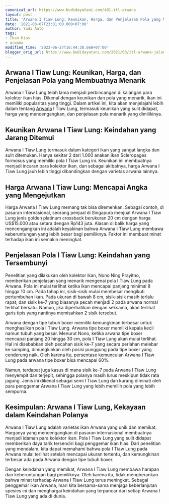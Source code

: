 ```yaml
---
canonical_url: https://www.budidayatani.com/401-itl-arwana
layout: post
title: 'Arwana I Tiaw Lung: Keunikan, Harga, dan Penjelasan Pola yang Membuatnya Menarik'
date: '2021-03-07T23:01:00.000+07:00'
author: Yudi Anto
tags:
- Ikan Hias
- arwana
modified_time: '2023-06-27T16:44:38.668+07:00'
blogger_orig_url: https://www.budidayatani.com/2021/03/itl-arwana-jalan-naga-menuju-kemakmuran.html
---
```


<h2>Arwana I Tiaw Lung: Keunikan, Harga, dan Penjelasan Pola yang Membuatnya Menarik</h2><p>Arwana I Tiaw Lung telah lama menjadi perbincangan di kalangan para kolektor ikan hias. Dikenal dengan keunikan dan pola yang menarik, ikan ini memiliki popularitas yang tinggi. Dalam artikel ini, kita akan menjelajahi lebih dalam tentang <a href="https://www.budidayatani.com/search/label/arwana">Arwana</a> I Tiaw Lung, termasuk keunikan yang sulit didapat, harga yang mencengangkan, dan penjelasan pola menarik yang dimilikinya.</p><h2>Keunikan Arwana I Tiaw Lung: Keindahan yang Jarang Ditemui</h2><p>Arwana I Tiaw Lung termasuk dalam kategori ikan yang sangat langka dan sulit ditemukan. Hanya sekitar 2 dari 1.000 anakan ikan Scleropages formosus yang memiliki pola I Tiaw Lung ini. Keunikan ini membuatnya menjadi incaran para kolektor ikan, dan sebagai akibatnya, harga Arwana I Tiaw Lung jauh lebih tinggi dibandingkan dengan varietas arwana lainnya.</p><h2>Harga Arwana I Tiaw Lung: Mencapai Angka yang Mengejutkan</h2><p>Harga Arwana I Tiaw Lung memang tak bisa diremehkan. Sebagai contoh, di pasaran internasional, seorang penjual di Singapura menjual Arwana I Tiaw Lung jenis golden platinum crossback berukuran 20 cm dengan harga US$15.000 atau setara dengan Rp143 juta. Alasan di balik harga yang mencengangkan ini adalah keyakinan bahwa Arwana I Tiaw Lung membawa keberuntungan yang lebih besar bagi pemiliknya. Faktor ini membuat minat terhadap ikan ini semakin meningkat.</p><h2>Penjelasan Pola I Tiaw Lung: Keindahan yang Tersembunyi</h2><p>Penelitian yang dilakukan oleh kolektor ikan, Nono Ning Prayitno, memberikan penjelasan yang menarik mengenai pola I Tiaw Lung pada Arwana. Pola ini mulai terlihat ketika ikan mencapai panjang minimal 8 hingga 10 cm. Pada tahap ini, sisik-sisik mulai membesar mengikuti pertumbuhan ikan. Pada ukuran di bawah 8 cm, sisik-sisik masih terlalu rapat, dan sisik ke-7 yang biasanya pecah menjadi 2 pada arwana normal terlihat bersatu. Namun, jika diperhatikan dengan seksama, akan terlihat garis tipis yang nantinya memisahkan 2 sisik tersebut.</p><p>Arwana dengan tipe tubuh boxer memiliki kemungkinan terbesar untuk menghasilkan pola I Tiaw Lung. Arwana tipe boxer memiliki kepala kecil namun tubuh yang besar. Menurut Nono, ketika arwana tipe boxer mencapai panjang 20 hingga 30 cm, pola I Tiaw Lung akan mulai terlihat. Hal ini disebabkan oleh pecahan sisik ke-7 yang secara perlahan melebar ke samping, dimungkinkan oleh posisi punggung pada tipe boxer yang cenderung naik. Oleh karena itu, persentase kemunculan Arwana I Tiaw Lung pada arwana tipe boxer bisa mencapai 60%.</p><p>Namun, terdapat juga kasus di mana sisik ke-7 pada Arwana I Tiaw Lung menyempit dan terjepit, sehingga polanya masih lurus meskipun tidak rata jagung. Jenis ini dikenal sebagai semi I Tiaw Lung dan kurang diminati oleh para penggemar Arwana I Tiaw Lung yang lebih memilih pola yang lebih sempurna.</p><h2>Kesimpulan: Arwana I Tiaw Lung, Kekayaan dalam Keindahan Polanya</h2><p>Arwana I Tiaw Lung adalah varietas ikan Arwana yang unik dan memikat. Harganya yang mencengangkan di pasaran internasional membuatnya menjadi idaman para kolektor ikan. Pola I Tiaw Lung yang sulit didapat memberikan daya tarik tersendiri bagi penggemar ikan hias. Dari penelitian yang mendalam, kita dapat memahami bahwa pola I Tiaw Lung pada Arwana mulai terlihat setelah mencapai ukuran tertentu, dan kemungkinan terbesar ada pada Arwana dengan tipe tubuh boxer.</p><p>Dengan keindahan yang memikat, Arwana I Tiaw Lung membawa harapan dan keberuntungan bagi pemiliknya. Oleh karena itu, tidak mengherankan bahwa minat terhadap Arwana I Tiaw Lung terus meningkat. Sebagai penggemar ikan Arwana, mari kita bersama-sama menjaga keberlanjutan spesies ini dan menghargai keindahan yang terpancar dari setiap Arwana I Tiaw Lung yang ada di dunia.</p>